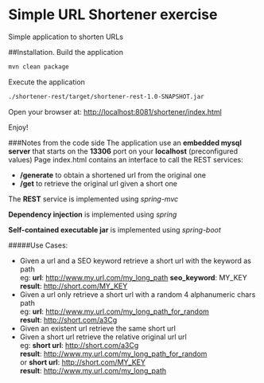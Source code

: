 # Simple URL Shortener exercise

Simple application to shorten URLs

##Installation.
Build the application
  ```bash
  mvn clean package
  ```
Execute the application
  ```bash
  ./shortener-rest/target/shortener-rest-1.0-SNAPSHOT.jar
  ```
Open your browser at: [http://localhost:8081/shortener/index.html](http://localhost:8081/shortener/index.html)

Enjoy!

###Notes from the code side
The application use an **embedded mysql server** that starts on the **13306** port on your **localhost** (preconfigured values)
Page index.html contains an interface to call the REST services:
* **/generate** to obtain a shortened url from the original one
* **/get** to retrieve the original url given a short one

The **REST** service is implemented using _spring-mvc_

**Dependency injection** is implemented using _spring_

**Self-contained executable jar** is implemented using _spring-boot_

#####Use Cases:

* Given a url and a SEO keyword retrieve a short url with the keyword as path <br/>
  eg: **url**: http://www.my.url.com/my_long_path **seo_keyword**: MY_KEY <br/>
  **result**: http://short.com/MY_KEY
* Given a url only retrieve a short url with a random 4 alphanumeric chars path <br/>
  eg: **url**: http://www.my.url.com/my_long_path_for_random <br/>
  **result**: http://short.com/a3Cg
* Given an existent url retrieve the same short url
* Given a short url retrieve the relative original url url <br/>
  eg: **short url**: http://short.com/a3Cg <br/>
  **result**: http://www.my.url.com/my_long_path_for_random <br/>
  or  **short url**: http://short.com/MY_KEY <br/>
  **result**: http://www.my.url.com/my_long_path
